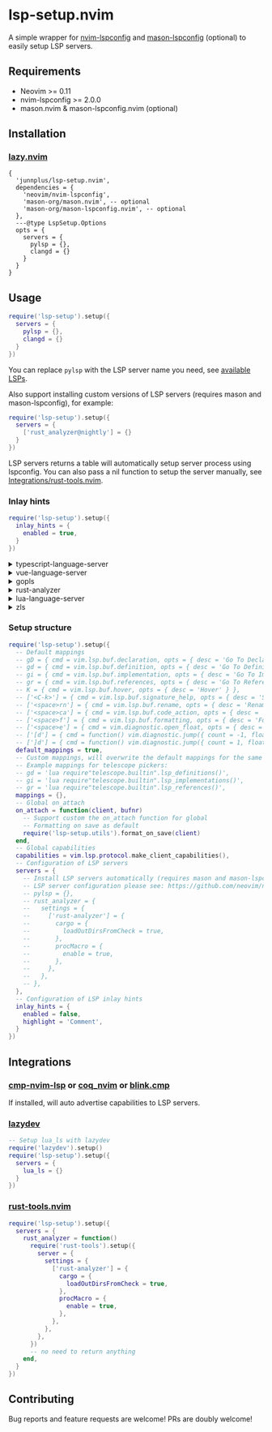 # lsp-setup.nvim

A simple wrapper for [nvim-lspconfig](https://github.com/neovim/nvim-lspconfig) and [mason-lspconfig](https://github.com/mason-org/mason-lspconfig.nvim) (optional) to easily setup LSP servers.

## Requirements

- Neovim >= 0.11
- nvim-lspconfig >= 2.0.0
- mason.nvim & mason-lspconfig.nvim (optional)

## Installation

### [lazy.nvim](https://github.com/folke/lazy.nvim)

```
{
  'junnplus/lsp-setup.nvim',
  dependencies = {
    'neovim/nvim-lspconfig',
    'mason-org/mason.nvim', -- optional
    'mason-org/mason-lspconfig.nvim', -- optional
  },
  ---@type LspSetup.Options
  opts = {
    servers = {
      pylsp = {},
      clangd = {}
    }
  }
}
```

## Usage

```lua
require('lsp-setup').setup({
  servers = {
    pylsp = {},
    clangd = {}
  }
})
```

You can replace `pylsp` with the LSP server name you need, see [available LSPs](https://github.com/neovim/nvim-lspconfig/blob/master/doc/configs.md).

Also support installing custom versions of LSP servers (requires mason and mason-lspconfig), for example:

```lua
require('lsp-setup').setup({
  servers = {
    ['rust_analyzer@nightly'] = {}
  }
})
```

LSP servers returns a table will automatically setup server process using lspconfig. You can also pass a nil function to setup the server manually, see [Integrations/rust-tools.nvim](#rust-toolsnvim).

### Inlay hints

```lua
require('lsp-setup').setup({
  inlay_hints = {
    enabled = true,
  }
})
```

<details>
<summary>typescript-language-server</summary>
https://github.com/typescript-language-server/typescript-language-server#inlay-hints-textdocumentinlayhint

```lua
require('lsp-setup').setup({
  servers = {
    tsserver = {
      settings = {
        typescript = {
          inlayHints = {
            includeInlayParameterNameHints = 'all',
            includeInlayParameterNameHintsWhenArgumentMatchesName = false,
            includeInlayFunctionParameterTypeHints = true,
            includeInlayVariableTypeHints = true,
            includeInlayVariableTypeHintsWhenTypeMatchesName = false,
            includeInlayPropertyDeclarationTypeHints = true,
            includeInlayFunctionLikeReturnTypeHints = true,
            includeInlayEnumMemberValueHints = true,
          }
        }
      }
    }
  }
})
```
</details>

<details>
<summary>vue-language-server</summary>

```lua
require('lsp-setup').setup({
  servers = {
    volar = {
      settings = {
        typescript = {
          inlayHints = {
            enumMemberValues = {
              enabled = true,
            },
            functionLikeReturnTypes = {
              enabled = true,
            },
            propertyDeclarationTypes = {
              enabled = true,
            },
            parameterTypes = {
              enabled = true,
              suppressWhenArgumentMatchesName = true,
            },
            variableTypes = {
              enabled = true,
            }
          }
        }
      }
    }
  }
})
```
</details>

<details>
<summary>gopls</summary>
https://github.com/golang/tools/blob/master/gopls/doc/inlayHints.md

```lua
require('lsp-setup').setup({
  servers = {
    gopls = {
      settings = {
        gopls = {
          hints = {
            rangeVariableTypes = true,
            parameterNames = true,
            constantValues = true,
            assignVariableTypes = true,
            compositeLiteralFields = true,
            compositeLiteralTypes = true,
            functionTypeParameters = true,
          }
        }
      }
    }
  }
})
```
</details>

<details>
<summary>rust-analyzer</summary>
https://github.com/simrat39/rust-tools.nvim/wiki/Server-Configuration-Schema

```lua
require('lsp-setup').setup({
  servers = {
    rust_analyzer = {
      settings = {
        ['rust-analyzer'] = {
          inlayHints = {
            bindingModeHints = {
              enable = false,
            },
            chainingHints = {
              enable = true,
            },
            closingBraceHints = {
              enable = true,
              minLines = 25,
            },
            closureReturnTypeHints = {
              enable = 'never',
            },
            lifetimeElisionHints = {
              enable = 'never',
              useParameterNames = false,
            },
            maxLength = 25,
            parameterHints = {
              enable = true,
            },
            reborrowHints = {
              enable = 'never',
            },
            renderColons = true,
            typeHints = {
              enable = true,
              hideClosureInitialization = false,
              hideNamedConstructor = false,
            }
          }
        }
      }
    }
  }
})
```
</details>

<details>
<summary>
lua-language-server
</summary>
https://github.com/LuaLS/lua-language-server/wiki/Settings#hint

```lua
require('lsp-setup').setup({
  servers = {
    lua_ls = {
      settings = {
        Lua = {
          hint = {
            enable = false,
            arrayIndex = "Auto",
            await = true,
            paramName = "All",
            paramType = true,
            semicolon = "SameLine",
            setType = false,
          },
        },
      },
    },
  }
})
```
</details>

<details>
<summary>zls</summary>
https://github.com/zigtools/zls

```lua
require('lsp-setup').setup({
  servers = {
    zls = {
      settings = {
        zls = {
          enable_inlay_hints = true,
          inlay_hints_show_builtin = true,
          inlay_hints_exclude_single_argument = true,
          inlay_hints_hide_redundant_param_names = false,
          inlay_hints_hide_redundant_param_names_last_token = false,
        }
      }
    },
  }
})
```
</details>

### Setup structure

```lua
require('lsp-setup').setup({
  -- Default mappings
  -- gD = { cmd = vim.lsp.buf.declaration, opts = { desc = 'Go To Declaration' } },
  -- gd = { cmd = vim.lsp.buf.definition, opts = { desc = 'Go To Definition' } },
  -- gi = { cmd = vim.lsp.buf.implementation, opts = { desc = 'Go To Implementation' } },
  -- gr = { cmd = vim.lsp.buf.references, opts = { desc = 'Go To References' } },
  -- K = { cmd = vim.lsp.buf.hover, opts = { desc = 'Hover' } },
  -- ['<C-k>'] = { cmd = vim.lsp.buf.signature_help, opts = { desc = 'Show Signature Help' } },
  -- ['<space>rn'] = { cmd = vim.lsp.buf.rename, opts = { desc = 'Rename' } },
  -- ['<space>ca'] = { cmd = vim.lsp.buf.code_action, opts = { desc = 'Code Action' } },
  -- ['<space>f'] = { cmd = vim.lsp.buf.formatting, opts = { desc = 'Format' } },
  -- ['<space>e'] = { cmd = vim.diagnostic.open_float, opts = { desc = 'Show Diagnostics' } },
  -- ['[d'] = { cmd = function() vim.diagnostic.jump({ count = -1, float = true }) end, opts = { desc = 'Prev Diagnostic' } },
  -- [']d'] = { cmd = function() vim.diagnostic.jump({ count = 1, float = true }) end, opts = { desc = 'Next Diagnostic' } },
  default_mappings = true,
  -- Custom mappings, will overwrite the default mappings for the same key
  -- Example mappings for telescope pickers:
  -- gd = 'lua require"telescope.builtin".lsp_definitions()',
  -- gi = 'lua require"telescope.builtin".lsp_implementations()',
  -- gr = 'lua require"telescope.builtin".lsp_references()',
  mappings = {},
  -- Global on_attach
  on_attach = function(client, bufnr)
    -- Support custom the on_attach function for global
    -- Formatting on save as default
    require('lsp-setup.utils').format_on_save(client)
  end,
  -- Global capabilities
  capabilities = vim.lsp.protocol.make_client_capabilities(),
  -- Configuration of LSP servers 
  servers = {
    -- Install LSP servers automatically (requires mason and mason-lspconfig)
    -- LSP server configuration please see: https://github.com/neovim/nvim-lspconfig/blob/master/doc/server_configurations.md
    -- pylsp = {},
    -- rust_analyzer = {
    --   settings = {
    --     ['rust-analyzer'] = {
    --       cargo = {
    --         loadOutDirsFromCheck = true,
    --       },
    --       procMacro = {
    --         enable = true,
    --       },
    --     },
    --   },
    -- },
  },
  -- Configuration of LSP inlay hints
  inlay_hints = {
    enabled = false,
    highlight = 'Comment',
  }
})
```

## Integrations

### [cmp-nvim-lsp](https://github.com/hrsh7th/cmp-nvim-lsp) or [coq_nvim](https://github.com/ms-jpq/coq_nvim) or [blink.cmp](https://github.com/Saghen/blink.cmp)

If installed, will auto advertise capabilities to LSP servers.

### [lazydev](https://github.com/folke/lazydev.nvim)

```lua
-- Setup lua_ls with lazydev
require('lazydev').setup()
require('lsp-setup').setup({
  servers = {
    lua_ls = {}
  }
})
```

### [rust-tools.nvim](https://github.com/simrat39/rust-tools.nvim)

```lua
require('lsp-setup').setup({
  servers = {
    rust_analyzer = function()
      require('rust-tools').setup({
        server = {
          settings = {
            ['rust-analyzer'] = {
              cargo = {
                loadOutDirsFromCheck = true,
              },
              procMacro = {
                enable = true,
              },
            },
          },
        },
      })
      -- no need to return anything
    end,
  }
})
```

## Contributing

Bug reports and feature requests are welcome! PRs are doubly welcome!

